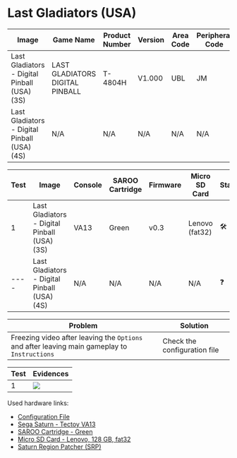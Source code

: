 # Last Gladiators (USA)

| Image                                        | Game Name                       | Product Number | Version | Area Code | Peripheral Code |
| -------------------------------------------- | ------------------------------- | -------------- | ------- | --------- | --------------- |
| Last Gladiators - Digital Pinball (USA) (3S) | LAST GLADIATORS DIGITAL PINBALL | T-4804H        | V1.000  | UBL       | JM              |
| Last Gladiators - Digital Pinball (USA) (4S) | N/A                             | N/A            | N/A     | N/A       | N/A             |

| Test | Image                                        | Console | SAROO Cartridge | Firmware | Micro SD Card  | Status                               | Time Played |
| ---- | -------------------------------------------- | ------- | --------------- | -------- | -------------- | ------------------------------------ | ----------- |
| 1    | Last Gladiators - Digital Pinball (USA) (3S) | VA13    | Green           | v0.3     | Lenovo (fat32) | :hammer_and_wrench: :checkered_flag: | 19 minutes  |
| ---- | Last Gladiators - Digital Pinball (USA) (4S) | N/A     | N/A             | N/A      | N/A            | :question:                           | N/A         |

| Problem                                                                                      | Solution                     |
| -------------------------------------------------------------------------------------------- | ---------------------------- |
| Freezing video after leaving the `Options` and after leaving main gameplay to `Instructions` | Check the configuration file |

| Test | Evidences                                                                                        |
| ---- | ------------------------------------------------------------------------------------------------ |
| 1    | [![](https://img.youtube.com/vi/80jjlTDehb8/0.jpg)](https://www.youtube.com/watch?v=80jjlTDehb8) |

Used hardware links:

- [Configuration File](https://github.com/williamdsw/saroo-configuration-list/blob/master/Regions/Retails/USA/T-4804H/README.md)
- [Sega Saturn - Tectoy VA13](../../../../Info/Consoles/VA13/README.md)
- [SAROO Cartridge - Green](../../../../Info/Cartridges/RetroGameParadiseStore/1.32F/README.md)
- [Micro SD Card - Lenovo, 128 GB, fat32](../../../../Info/SdCards/Lenovo/128GB/fat32/README.md)
- [Saturn Region Patcher (SRP)](https://segaxtreme.net/resources/saturn-region-patcher.81/download)
